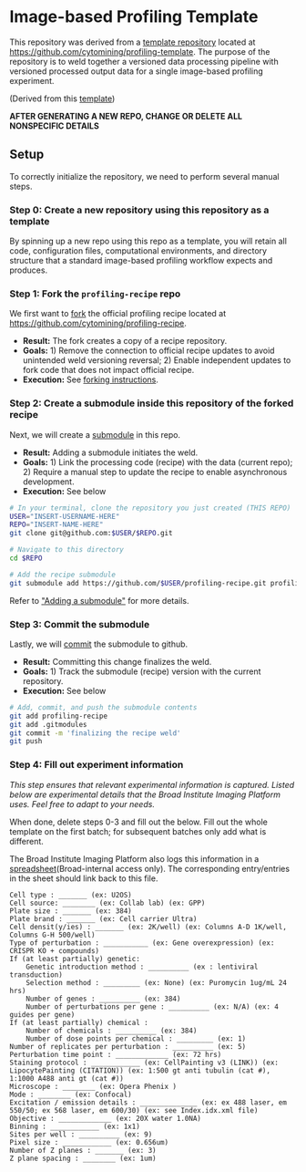 # Image-based Profiling Template

This repository was derived from a [template repository](https://github.blog/2019-06-06-generate-new-repositories-with-repository-templates/) located at https://github.com/cytomining/profiling-template.
The purpose of the repository is to weld together a versioned data processing pipeline with versioned processed output data for a single image-based profiling experiment.

(Derived from this [template](https://github.com/broadinstitute/pooled-cell-painting-profiling-template))

**AFTER GENERATING A NEW REPO, CHANGE OR DELETE ALL NONSPECIFIC DETAILS**

## Setup

To correctly initialize the repository, we need to perform several manual steps.

### Step 0: Create a new repository **using this repository as a template**

By spinning up a new repo using this repo as a template, you will retain all code, configuration files, computational environments, and directory structure that a standard image-based profiling workflow expects and produces.

### Step 1: Fork the `profiling-recipe` repo

We first want to [fork](https://help.github.com/en/github/getting-started-with-github/fork-a-repo) the official profiling recipe located at https://github.com/cytomining/profiling-recipe.

* **Result:** The fork creates a copy of a recipe repository.
* **Goals:** 1) Remove the connection to official recipe updates to avoid unintended weld versioning reversal; 2) Enable independent updates to fork code that does not impact official recipe.
* **Execution:** See [forking instructions](https://help.github.com/en/github/getting-started-with-github/fork-a-repo).


### Step 2: Create a submodule inside this repository of the forked recipe

Next, we will create a [submodule](https://gist.github.com/gitaarik/8735255) in this repo.

* **Result:** Adding a submodule initiates the weld.
* **Goals:** 1) Link the processing code (recipe) with the data (current repo); 2) Require a manual step to update the recipe to enable asynchronous development.
* **Execution:** See below

```bash
# In your terminal, clone the repository you just created (THIS REPO)
USER="INSERT-USERNAME-HERE"
REPO="INSERT-NAME-HERE"
git clone git@github.com:$USER/$REPO.git

# Navigate to this directory
cd $REPO

# Add the recipe submodule
git submodule add https://github.com/$USER/profiling-recipe.git profiling-recipe
```

Refer to ["Adding a submodule"](https://gist.github.com/gitaarik/8735255#adding-a-submodule) for more details.

### Step 3: Commit the submodule

Lastly, we will [commit](https://help.github.com/en/desktop/contributing-to-projects/committing-and-reviewing-changes-to-your-project#about-commits) the submodule to github.

* **Result:** Committing this change finalizes the weld.
* **Goals:** 1) Track the submodule (recipe) version with the current repository.
* **Execution:** See below

```bash
# Add, commit, and push the submodule contents
git add profiling-recipe
git add .gitmodules
git commit -m 'finalizing the recipe weld'
git push
```

### Step 4: Fill out experiment information

_This step ensures that relevant experimental information is captured._
_Listed below are experimental details that the Broad Institute Imaging Platform uses. Feel free to adapt to your needs._

When done, delete steps 0-3 and fill out the below.
Fill out the whole template on the first batch; for subsequent batches only add what is different.

The Broad Institute Imaging Platform also logs this information in a [spreadsheet](https://docs.google.com/spreadsheets/d/1c7IPYwczXYQfRHIRQimyWq8Yyd6mw8vaXLbuMqXgt7Y/edit#gid=666316692)(Broad-internal access only). 
The corresponding entry/entries in the sheet should link back to this file.


```
Cell type : _______ (ex: U2OS)
Cell source: ________ (ex: Collab lab) (ex: GPP)
Plate size : _______ (ex: 384)
Plate brand : _______ (ex: Cell carrier Ultra)
Cell densit(y/ies) : _______ (ex: 2K/well) (ex: Columns A-D 1K/well, Columns G-H 500/well)
Type of perturbation : ___________ (ex: Gene overexpression) (ex: CRISPR KO + compounds)
If (at least partially) genetic: 
    Genetic introduction method : __________ (ex : lentiviral transduction)
    Selection method : _________ (ex: None) (ex: Puromycin 1ug/mL 24 hrs)
    Number of genes : __________ (ex: 384)
    Number of perturbations per gene : __________ (ex: N/A) (ex: 4 guides per gene)
If (at least partially) chemical :
    Number of chemicals : __________ (ex: 384)
    Number of dose points per chemical : _________ (ex: 1)
Number of replicates per perturbation : __________ (ex: 5)
Perturbation time point : _____________ (ex: 72 hrs)
Staining protocol : ____________ (ex: CellPainting v3 (LINK)) (ex: LipocytePainting (CITATION)) (ex: 1:500 gt anti tubulin (cat #), 1:1000 A488 anti gt (cat #))
Microscope : ________ (ex: Opera Phenix ) 
Mode : ________ (ex: Confocal) 
Excitation / emission details : ______________ (ex: ex 488 laser, em 550/50; ex 568 laser, em 600/30) (ex: see Index.idx.xml file)
Objective : _____________ (ex: 20X water 1.0NA)
Binning : ____________ (ex: 1x1)
Sites per well : __________ (ex: 9)
Pixel size : ____________ (ex: 0.656um)
Number of Z planes : _______ (ex: 3)
Z plane spacing : ________ (ex: 1um)
```
